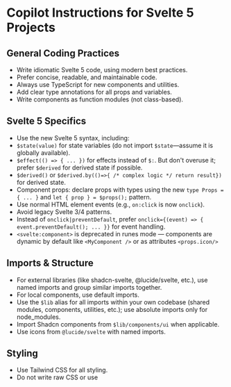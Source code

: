 # Copilot Instructions for Svelte 5 Projects

## General Coding Practices

- Write idiomatic Svelte 5 code, using modern best practices.
- Prefer concise, readable, and maintainable code.
- Always use TypeScript for new components and utilities.
- Add clear type annotations for all props and variables.
- Write components as function modules (not class-based).

## Svelte 5 Specifics

- Use the new Svelte 5 syntax, including:
- `$state(value)` for state variables (do not import `$state`—assume it is globally available).
- `$effect(() => { ... })` for effects instead of `$:`. But don't overuse it; prefer `$derived` for derived state if possible.
- `$derived()` or `$derived.by(()=>{ /* complex logic */ return result})` for derived state.
- Component props: declare props with types using the new `type Props = { ... }` and `let { prop } = $props();` pattern.
- Use normal HTML element events (e.g., `on:click` is now `onclick`).
- Avoid legacy Svelte 3/4 patterns.
- Instead of `onclick|preventDefault`, prefer `onclick={(event) => { event.preventDefault(); ... }}` for event handling.
- `<svelte:component>` is deprecated in runes mode — components are dynamic by default like `<MyComponent />` or as attributes `<props.icon/>`

## Imports & Structure

- For external libraries (like shadcn-svelte, @lucide/svelte, etc.), use named imports and group similar imports together.
- For local components, use default imports.
- Use the `$lib` alias for all imports within your own codebase (shared modules, components, utilities, etc.); use absolute imports only for node_modules.
- Import Shadcn components from `$lib/components/ui` when applicable.
- Use icons from `@lucide/svelte` with named imports.

## Styling

- Use Tailwind CSS for all styling.
- Do not write raw CSS or use <style> unless absolutely necessary.
- Prefer utility classes and design tokens (if project-specific).

## Project Structure

- Place reusable components in `$lib/components`.
- Store page routes in `/routes`.
- Use `$lib` for shared logic, stores, and utilities.
- Follow SvelteKit’s standard file organization.

## Accessibility & UI

- Ensure interactive components are accessible (keyboard nav, ARIA where relevant).
- Use semantic HTML.
- Ensure color contrast and focus states in UI components.

## Comments

- Use comments to explain complex logic or important decisions.
- Avoid commenting on obvious code; let the code speak for itself.
- DON'T COMMENT WHAT YOU HAVE CHANGED

---

# Example: Svelte 5 Component Template

```svelte
<script lang="ts">
	type Props = {
		label: string;
		onClick?: () => void;
	};
	let { label, onClick } = $props();
	let count = $state(0);
	let doubled = $derived(count * 2);
	let complexValue = $derived.by(() => {
		// Some complex logic that returns a value
		return count * 3; // Example logic
	});

	$effect(() => {
		// Your effect here
	});
</script>

<button onclick={onClick} class="bg-primary rounded-xl px-4 py-2 text-white">
	{label} ({count}) (doubled: {doubled}) (complex: {complexValue})
</button>
```

